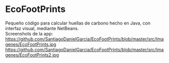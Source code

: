# EcoFootPrints
Pequeño código para calcular huellas de carbono hecho en Java, con interfaz visual, mediante NetBeans.<br>
Screenshots de la app:
https://github.com/SantiagoDanielGarcia/EcoFootPrints/blob/master/src/Imagenes/EcoFootPrints.jpg
https://github.com/SantiagoDanielGarcia/EcoFootPrints/blob/master/src/Imagenes/EcoFootPrints2.jpg
